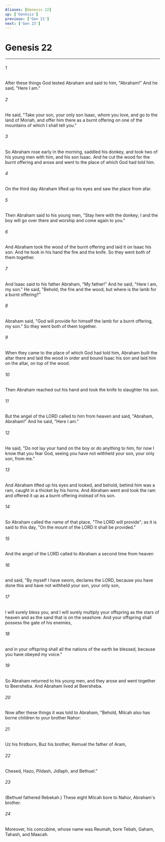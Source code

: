 ```yaml
---
Aliases: [Genesis 22]
up: ['Genesis']
previous: ['Gen 21']
next: ['Gen 23']
---
```

# Genesis 22
***



###### 1 
After these things God tested Abraham and said to him, "Abraham!" And he said, "Here I am." 

###### 2 
He said, "Take your son, your only son Isaac, whom you love, and go to the land of Moriah, and offer him there as a burnt offering on one of the mountains of which I shall tell you." 

###### 3 
So Abraham rose early in the morning, saddled his donkey, and took two of his young men with him, and his son Isaac. And he cut the wood for the burnt offering and arose and went to the place of which God had told him. 

###### 4 
On the third day Abraham lifted up his eyes and saw the place from afar. 

###### 5 
Then Abraham said to his young men, "Stay here with the donkey; I and the boy will go over there and worship and come again to you." 

###### 6 
And Abraham took the wood of the burnt offering and laid it on Isaac his son. And he took in his hand the fire and the knife. So they went both of them together. 

###### 7 
And Isaac said to his father Abraham, "My father!" And he said, "Here I am, my son." He said, "Behold, the fire and the wood, but where is the lamb for a burnt offering?" 

###### 8 
Abraham said, "God will provide for himself the lamb for a burnt offering, my son." So they went both of them together. 

###### 9 
When they came to the place of which God had told him, Abraham built the altar there and laid the wood in order and bound Isaac his son and laid him on the altar, on top of the wood. 

###### 10 
Then Abraham reached out his hand and took the knife to slaughter his son. 

###### 11 
But the angel of the LORD called to him from heaven and said, "Abraham, Abraham!" And he said, "Here I am." 

###### 12 
He said, "Do not lay your hand on the boy or do anything to him, for now I know that you fear God, seeing you have not withheld your son, your only son, from me." 

###### 13 
And Abraham lifted up his eyes and looked, and behold, behind him was a ram, caught in a thicket by his horns. And Abraham went and took the ram and offered it up as a burnt offering instead of his son. 

###### 14 
So Abraham called the name of that place, "The LORD will provide"; as it is said to this day, "On the mount of the LORD it shall be provided." 

###### 15 
And the angel of the LORD called to Abraham a second time from heaven 

###### 16 
and said, "By myself I have sworn, declares the LORD, because you have done this and have not withheld your son, your only son, 

###### 17 
I will surely bless you, and I will surely multiply your offspring as the stars of heaven and as the sand that is on the seashore. And your offspring shall possess the gate of his enemies, 

###### 18 
and in your offspring shall all the nations of the earth be blessed, because you have obeyed my voice." 

###### 19 
So Abraham returned to his young men, and they arose and went together to Beersheba. And Abraham lived at Beersheba. 

###### 20 
Now after these things it was told to Abraham, "Behold, Milcah also has borne children to your brother Nahor: 

###### 21 
Uz his firstborn, Buz his brother, Kemuel the father of Aram, 

###### 22 
Chesed, Hazo, Pildash, Jidlaph, and Bethuel." 

###### 23 
(Bethuel fathered Rebekah.) These eight Milcah bore to Nahor, Abraham's brother. 

###### 24 
Moreover, his concubine, whose name was Reumah, bore Tebah, Gaham, Tahash, and Maacah.
